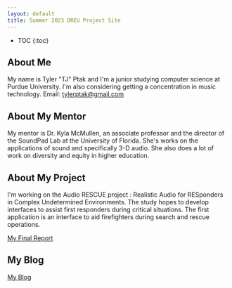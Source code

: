 ```yaml
---
layout: default
title: Summer 2023 DREU Project Site
---
```


* TOC
{:toc}

## About Me

My name is Tyler "TJ" Ptak and I'm a junior studying computer science at Purdue University. I'm also considering getting a concentration in music technology. Email: tylerptak@gmail.com

## About My Mentor

My mentor is Dr. Kyla McMullen, an associate professor and the director of the SoundPad Lab at the University of Florida. She's works on the applications of sound and specifically 3-D audio. She also does a lot of work on diversity and equity in higher education.

## About My Project

I'm working on the Audio RESCUE project : Realistic Audio for RESponders in Complex Undetermined Environments. The study hopes to develop interfaces to assist first responders during critical situations. The first application is an interface to aid firefighters during search and rescue operations.

[My Final Report](files/finalreport.pdf)

## My Blog

[My Blog](blog.html)
